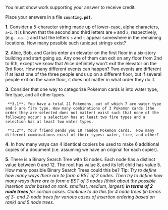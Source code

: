 You must show work supporting your answer to receive credit.

Place your answers in a file **`counting.pdf`**.

 **1**. Consider a 5-character string made up of lower-case, alpha characters, `a`-`z`.  It is known that the second and third letters are `e` and `a`, respectively, (e.g. `-ea--`) and that the letters `s` and `t` appear somewhere in the remaining locations.  How many possible such (unique) strings exist?

 **2**. Alice, Bob, and Carlos enter an elevator on the first floor in a six-story building and start going up. Any one of them can exit on any floor from 2nd to 6th, except we know that Alice definitely won't exit the elevator on the 3rd floor.  How many different events can happen? Two events are different if at least one of the three people ends up on a different floor, but if several people exit on the same floor, it does not matter in what order they do it.


 **3**. Consider that one way to categorize Pokemon cards is into water type, fire type, and all other types.
 
     **3.1**. You have a total 21 Pokemons, out of which 7 are water type and 5 are fire type. How many combinations of 3 Pokemon cards (the order they are selected does not matter) exist such that none of the following occur: a selection has at least two fire types and a selection has at least two water types.

     **3.2**. Your friend sends you 10 random Pokemon cards.  How many different combinations exist of their types: water, fire, and other?

 **4**. In how many ways can 4 identical copiers be used to make 6 additional copies of a document (i.e. assuming we have an original for each copier).  

 **5**. There is a Binary Search Tree with 13 nodes. Each node has a distinct value between 0 and 12. The root has value 8, and its left child has value 5. How many possible Binary Search Trees could this be?  Tip:  *Try to define how many ways there are to form a BST of 2 nodes.  Then try to define how many ways there are to form a BST of 3 nodes (think about the possible insertion order based on rank: smallest, medium, largest) **in terms of 2 node trees** for certain cases.  Continue to do this for 4 node trees (in terms of 3- and 2-node trees for various cases of insertion ordering based on rank) and 5 node trees.*
